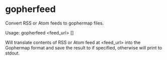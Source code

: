 gopherfeed
==========

Convert RSS or Atom feeds to gophermap files.

Usage: gopherfeed <feed_url> [<filename>]

Will translate contents of RSS or Atom feed at <feed_url> into the
Gophermap format and save the result to <filename> if specified,
otherwise will print to stdout.
